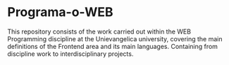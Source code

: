 # Programa-o-WEB
This repository consists of the work carried out within the WEB Programming discipline at the Unievangelica university, covering the main definitions of the Frontend area and its main languages.  Containing from discipline work to interdisciplinary projects.

